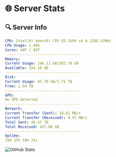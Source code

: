 # 🌐 Server Stats
## 🔍 Server Info
```yaml
CPU: Intel(R) Xeon(R) CPU E5-2699 v4 @ 1286.51MHz
CPU Usage: 1.40%
Cores: 44P | 88T
-----------------------------------
Memory:
Current Usage: 146.11 GB/503.74 GB
Available: 354.18 GB
-----------------------------------
Disk:
Current Usage: 87.70 GB/1.71 TB
Free: 1.54 TB
-----------------------------------
GPU:
No GPU detected
-----------------------------------
Network:
Current Transfer (Sent): 18.81 MB/s
Current Transfer (Received): 9.97 MB/s
Total Sent: 46.67 TB
Total Received: 427.88 GB
-----------------------------------
Uptime:
29d 15h 18m 31s
```
![GitHub Stats](https://img.shields.io/badge/Updated-2025-04-06_12:41:20-blue)
